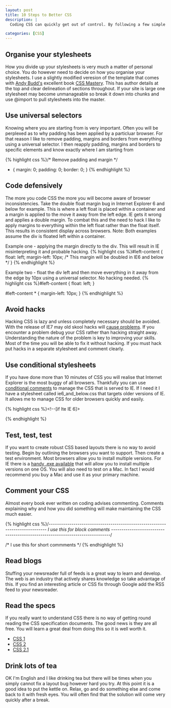 ```yaml
--- 
layout: post
title: 10 Steps to Better CSS
description: |
  Coding CSS can quickly get out of control. By following a few simple guidelines you can make your life a lot easier.

categories: [CSS]
---
```

## Organise your stylesheets

How you divide up your stylesheets is very much a matter of personal choice. You do however need to decide on how you organise your stylesheets. I use a slightly modified veresion of the template that comes with [Andy Budd's][1] excellent book [CSS Mastery][2]. This has author details at the top and clear delineation of sections throughout. If your site is large one stylesheet may become unmanageable so break it down into chunks and use @import to pull stylesheets into the master.

## Use universal selectors

Knowing where you are starting from is very important. Often you will be perplexed as to why padding has been applied by a particluar browser. For that reason I like to remove padding, margins and borders from everything using a universal selector. I then reapply padding, margins and borders to specific elements and know exactly where I am starting from 

{% highlight css %}/* Remove padding and margin */
* {
  margin: 0;
  padding: 0;
  border: 0;
}
{% endhighlight %}

## Code defensively

The more you code CSS the more you will become aware of browser inconsistencies. Take the double float margin bug in Internet Explorer 6 and below for example. This is where a left float is placed within a container and a margin is applied to the move it away from the left edge. IE gets it wrong and applies a double margin. To combat this and the need to hack I like to apply margins to everything within the left float rather than the float itself. This results in consistent display across browsers. 
Note: Both examples assume the div is floated left within a container. 

Example one - applying the margin directly to the div. This will result in IE misinterpreting it and probable hacking.
{% highlight css %}#left-content {
  float: left;
  margin-left: 10px; /* This margin will be doubled in IE6 and below */
}
{% endhighlight %} 

Example two - float the div left and then move everything in it away from the edge by 10px using a universal selector. No hacking needed. 
{% highlight css %}#left-content {
  float: left;
}

#left-content * {
  margin-left: 10px;
}
{% endhighlight %}

## Avoid hacks

Hacking CSS is lazy and unless completely necessary should be avoided. With the release of IE7 may old skool hacks will [cause problems][3]. If you encounter a problem debug your CSS rather than hacking straight away. Understanding the nature of the problem is key to improving your skills. Most of the time you will be able to fix it without hacking. If you must hack put hacks in a separate stylesheet and comment clearly.

## Use conditional stylesheets

If you have done more than 10 minutes of CSS you will realise that Internet Explorer is the most buggy of all browsers. Thankfully you can use [conditional comments][4] to manage the CSS that is served to IE. If I need it I have a stylesheet called ie6\_and\_below.css that targets older versions of IE. It allows me to manage CSS for older browsers quickly and easily.  

{% highlight css %}<!--[if lte IE 6]>
  <link rel="stylesheet" href="/css/ie6_and_below.css" type="text/css" media="screen" />
<![endif]-->
{% endhighlight %}

## Test, test, test

If you want to create robust CSS based layouts there is no way to avoid testing. Begin by outlining the browsers you want to support. Then create a test environment. Most browsers allow you to install multiple versions. For IE there is a [handy .exe available][5] that will allow you to install multiple versions on one OS. You will also need to test on a Mac. In fact I would recommend you buy a Mac and use it as your primary machine. 

## Comment your CSS

Almost every book ever written on coding advises commenting. Comments explaining why and how you did something will make maintaining the CSS much easier.

{% highlight css %}/*-----------------------------------------------------------------------------
I use this for block comments
-----------------------------------------------------------------------------*/

/* I use this for short commments */
{% endhighlight %}

## Read blogs

Stuffing your newsreader full of feeds is a great way to learn and develop. The web is an industry that actively shares knowledge so take advantage of this. If you find an interesting article or CSS fix through Google add the RSS feed to your newsreader. 
## Read the specs

If you really want to understand CSS there is no way of getting round reading the CSS specification documents. The good news is they are all free. You will learn a great deal from doing this so it is well worth it. 

*   [CSS 1][6]
*   [CSS 2][7]
*   [CSS 2.1][8]

## Drink lots of tea

OK I'm English and I like drinking tea but there will be times when you simply cannot fix a layout bug however hard you try. At this point it is a good idea to put the kettle on. Relax, go and do something else and come back to it with fresh eyes. You will often find that the solution will come very quickly after a break.

 [1]: http://www.andybudd.com/
 [2]: http://www.amazon.com/CSS-Mastery-Advanced-Standards-Solutions/dp/1590596145
 [3]: http://blogs.msdn.com/ie/archive/2005/10/12/480242.aspx
 [4]: http://msdn.microsoft.com/workshop/author/dhtml/overview/ccomment_ovw.asp
 [5]: http://tredosoft.com/Multiple_IE
 [6]: http://www.w3.org/TR/REC-CSS1
 [7]: http://www.w3.org/TR/REC-CSS2/
 [8]: http://www.w3.org/TR/CSS21/
